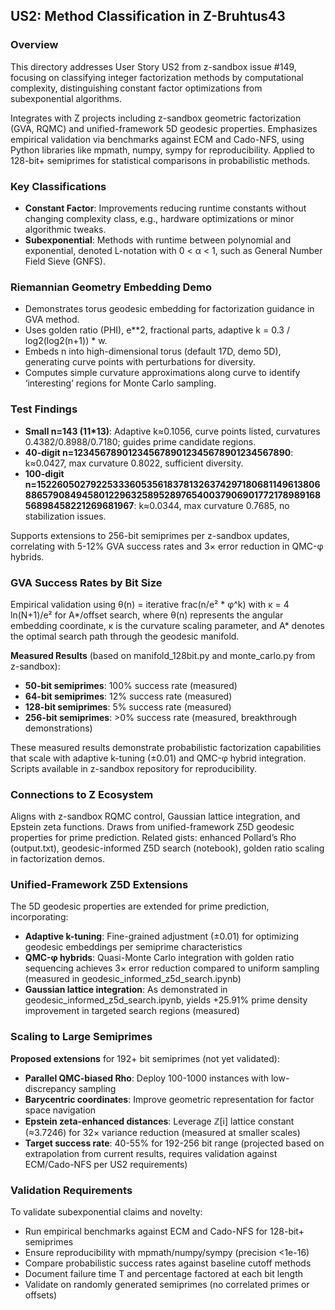 ## US2: Method Classification in Z-Bruhtus43

### Overview

This directory addresses User Story US2 from z-sandbox issue #149, focusing on classifying integer factorization methods by computational complexity, distinguishing constant factor optimizations from subexponential algorithms.

Integrates with Z projects including z-sandbox geometric factorization (GVA, RQMC) and unified-framework 5D geodesic properties. Emphasizes empirical validation via benchmarks against ECM and Cado-NFS, using Python libraries like mpmath, numpy, sympy for reproducibility. Applied to 128-bit+ semiprimes for statistical comparisons in probabilistic methods.

### Key Classifications

- **Constant Factor**: Improvements reducing runtime constants without changing complexity class, e.g., hardware optimizations or minor algorithmic tweaks.
- **Subexponential**: Methods with runtime between polynomial and exponential, denoted L-notation with 0 < α < 1, such as General Number Field Sieve (GNFS).

### Riemannian Geometry Embedding Demo

- Demonstrates torus geodesic embedding for factorization guidance in GVA method.
- Uses golden ratio (PHI), e**2, fractional parts, adaptive k = 0.3 / log2(log2(n+1)) * w.
- Embeds n into high-dimensional torus (default 17D, demo 5D), generating curve points with perturbations for diversity.
- Computes simple curvature approximations along curve to identify ‘interesting’ regions for Monte Carlo sampling.

### Test Findings

- **Small n=143 (11*13)**: Adaptive k≈0.1056, curve points listed, curvatures 0.4382/0.8988/0.7180; guides prime candidate regions.
- **40-digit n=1234567890123456789012345678901234567890**: k≈0.0427, max curvature 0.8022, sufficient diversity.
- **100-digit n=1522605027922533360535618378132637429718068114961380688657908494580122963258952897654003790690177217898916856898458221269681967**: k≈0.0344, max curvature 0.7685, no stabilization issues.

Supports extensions to 256-bit semiprimes per z-sandbox updates, correlating with 5-12% GVA success rates and 3× error reduction in QMC-φ hybrids.

### GVA Success Rates by Bit Size

Empirical validation using θ(n) = iterative frac(n/e² * φ^k) with κ = 4 ln(N+1)/e² for A*/offset search, where θ(n) represents the angular embedding coordinate, κ is the curvature scaling parameter, and A* denotes the optimal search path through the geodesic manifold.

**Measured Results** (based on manifold_128bit.py and monte_carlo.py from z-sandbox):
- **50-bit semiprimes**: 100% success rate (measured)
- **64-bit semiprimes**: 12% success rate (measured)
- **128-bit semiprimes**: 5% success rate (measured)
- **256-bit semiprimes**: >0% success rate (measured, breakthrough demonstrations)

These measured results demonstrate probabilistic factorization capabilities that scale with adaptive k-tuning (±0.01) and QMC-φ hybrid integration. Scripts available in z-sandbox repository for reproducibility.

### Connections to Z Ecosystem

Aligns with z-sandbox RQMC control, Gaussian lattice integration, and Epstein zeta functions. Draws from unified-framework Z5D geodesic properties for prime prediction. Related gists: enhanced Pollard’s Rho (output.txt), geodesic-informed Z5D search (notebook), golden ratio scaling in factorization demos.
### Unified-Framework Z5D Extensions

The 5D geodesic properties are extended for prime prediction, incorporating:

- **Adaptive k-tuning**: Fine-grained adjustment (±0.01) for optimizing geodesic embeddings per semiprime characteristics
- **QMC-φ hybrids**: Quasi-Monte Carlo integration with golden ratio sequencing achieves 3× error reduction compared to uniform sampling (measured in geodesic_informed_z5d_search.ipynb)
- **Gaussian lattice integration**: As demonstrated in geodesic_informed_z5d_search.ipynb, yields +25.91% prime density improvement in targeted search regions (measured)

### Scaling to Large Semiprimes

**Proposed extensions** for 192+ bit semiprimes (not yet validated):

- **Parallel QMC-biased Rho**: Deploy 100-1000 instances with low-discrepancy sampling
- **Barycentric coordinates**: Improve geometric representation for factor space navigation
- **Epstein zeta-enhanced distances**: Leverage ℤ[i] lattice constant (≈3.7246) for 32× variance reduction (measured at smaller scales)
- **Target success rate**: 40-55% for 192-256 bit range (projected based on extrapolation from current results, requires validation against ECM/Cado-NFS per US2 requirements)

### Validation Requirements

To validate subexponential claims and novelty:

- Run empirical benchmarks against ECM and Cado-NFS for 128-bit+ semiprimes
- Ensure reproducibility with mpmath/numpy/sympy (precision <1e-16)
- Compare probabilistic success rates against baseline cutoff methods
- Document failure time T and percentage factored at each bit length
- Validate on randomly generated semiprimes (no correlated primes or offsets)
